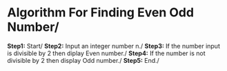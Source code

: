 # Algorithm For Finding Even Odd Number/
**Step1:** Start/
**Step2:** Input an integer number n./
**Step3:** If the number input is divisible by 2 then diplay Even number./
**Step4:** If the number is not divisible by 2 then display Odd number./
**Step5:** End./
